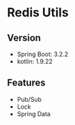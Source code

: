 # Redis Utils

## Version
- Spring Boot: 3.2.2
- kotlin: 1.9.22

## Features
- Pub/Sub
- Lock
- Spring Data